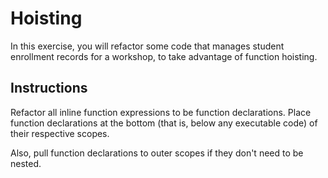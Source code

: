 # Hoisting

In this exercise, you will refactor some code that manages student enrollment records for a workshop, to take advantage of function hoisting.

## Instructions

Refactor all inline function expressions to be function declarations. Place function declarations at the bottom (that is, below any executable code) of their respective scopes.

Also, pull function declarations to outer scopes if they don't need to be nested.
